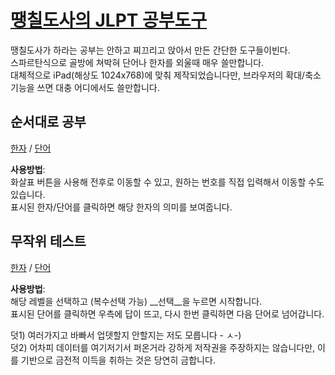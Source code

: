 [땡칠도사의 JLPT 공부도구](http://jlpt.j00s.com)
========================

땡칠도사가 하라는 공부는 안하고 찌끄리고 앉아서 만든 간단한 도구들이빈다.  
스파르탄식으로 골방에 쳐박혀 단어나 한자를 외울때 매우 쓸만합니다.  
대체적으로 iPad(해상도 1024x768)에 맞춰 제작되었습니다만, 브라우저의 확대/축소 기능을 쓰면 대충 어디에서도 쓸만합니다.


## 순서대로  공부 ##
[한자](kanji-l.html) / [단어](voca-l.html)

__사용방법__:  
화살표 버튼을 사용해 전후로 이동할 수 있고, 원하는 번호를 직접 입력해서 이동할 수도 있습니다.  
표시된 한자/단어를 클릭하면 해당 한자의 의미를 보여줍니다.  


## 무작위 테스트 ##
[한자](kanji.html) / [단어](voca.html)

__사용방법__:  
해당 레벨을 선택하고 (복수선택 가능) __선택__을 누르면 시작합니다.  
표시된 단어를 클릭하면 우측에 답이 뜨고, 다시 한번 클릭하면 다음 단어로 넘어갑니다.  



덧1) 여러가지고 바빠서 업뎃할지 안할지는 저도 모릅니다 - ㅅ-)  
덧2) 어차피 데이터를 여기저기서 퍼온거라 강하게 저작권을 주장하지는 않습니다만, 이를 기반으로 금전적 이득을 취하는 것은 당연히 금합니다.
